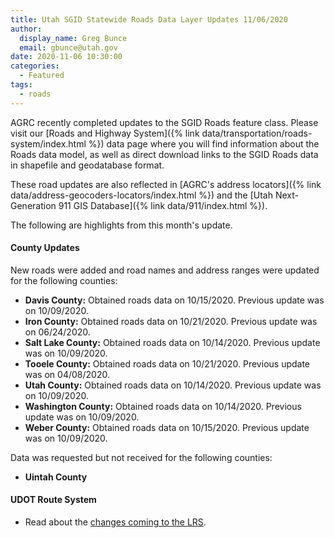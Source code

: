 ```yaml
---
title: Utah SGID Statewide Roads Data Layer Updates 11/06/2020
author:
  display_name: Greg Bunce
  email: gbunce@utah.gov
date: 2020-11-06 10:30:00
categories:
  - Featured
tags:
  - roads
---
```


AGRC recently completed updates to the SGID Roads feature class. Please visit our [Roads and Highway System]({% link data/transportation/roads-system/index.html %}) data page where you will find information about the Roads data model, as well as direct download links to the SGID Roads data in shapefile and geodatabase format.

These road updates are also reflected in [AGRC's address locators]({% link data/address-geocoders-locators/index.html %}) and the [Utah Next-Generation 911 GIS Database]({% link data/911/index.html %}).

The following are highlights from this month's update.

#### County Updates

New roads were added and road names and address ranges were updated for the following counties:

- **Davis County:** Obtained roads data on 10/15/2020. Previous update was on 10/09/2020.
- **Iron County:** Obtained roads data on 10/21/2020. Previous update was on 06/24/2020.
- **Salt Lake County:** Obtained roads data on 10/14/2020. Previous update was on 10/09/2020.
- **Tooele County:** Obtained roads data on 10/21/2020. Previous update was on 04/08/2020.
- **Utah County:** Obtained roads data on 10/14/2020. Previous update was on 10/09/2020.
- **Washington County:** Obtained roads data on 10/14/2020. Previous update was on 10/09/2020.
- **Weber County:** Obtained roads data on 10/15/2020. Previous update was on 10/09/2020.

Data was requested but not received for the following counties:

- **Uintah County**

#### UDOT Route System

- Read about the [changes coming to the LRS](https://drive.google.com/file/d/1t03AWYHeqTjssTSKnzn60ygdIB-nqEAF/view).
